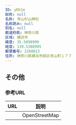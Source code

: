 ```yaml
---
ID: yDh1e
総称: null
名称: 寺山杉山神社
名称読み: null
別名: null
都道府県: 神奈川県
区域: 横浜市
緯度: 35.5098999
経度: 139.5388995
郵便番号: 2260013
住所: 神奈川県横浜市緑区寺山町１７７
---
```


## その他

### 参考URL

| URL | 説明          |
| --- | ------------- |
|     | OpenStreetMap |
